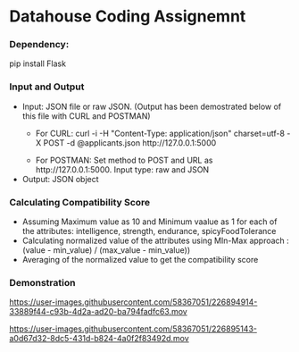 # Datahouse Coding Assignemnt

### Dependency:
pip install Flask

### Input and Output

<ul>
<li>Input: JSON file or raw JSON. (Output has been demostrated below of this file with CURL and POSTMAN)</li>
  <ul>
    <li>
      For CURL: curl -i -H "Content-Type: application/json" charset=utf-8 -X POST -d @applicants.json http://127.0.0.1:5000
    </li>
    </ul>
  <ul>
    <li>
    For POSTMAN: Set method to POST and URL as http://127.0.0.1:5000. Input type: raw and JSON
     </li>
</ul>
  <li>Output: JSON object</li>
</ul>

### Calculating Compatibility Score  
  <ul>
    <li> Assuming Maximum value as 10 and Minimum vaalue as 1 for each of the attributes: intelligence, strength, endurance, spicyFoodTolerance </li>
    <li>Calculating normalized value of the attributes using MIn-Max approach : (value - min_value) / (max_value - min_value))</li>
    <li>Averaging of the normalized value to get the compatibility score</li>
  </ul>


### Demonstration
https://user-images.githubusercontent.com/58367051/226894914-33889f44-c93b-4d2a-ad20-ba794fadfc63.mov



https://user-images.githubusercontent.com/58367051/226895143-a0d67d32-8dc5-431d-b824-4a0f2f83492d.mov

